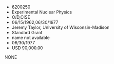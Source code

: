 * 6200250
* Experimental Nuclear Physics
* O/D,OISE
* 06/15/1962,06/30/1977
* Jeremy Taylor, University of Wisconsin-Madison
* Standard Grant
*   name not available
* 06/30/1977
* USD 90,000.00

NONE